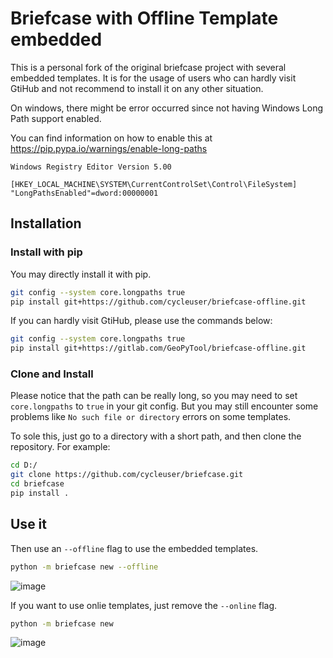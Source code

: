 # Briefcase with Offline Template embedded

This is a personal fork of the original briefcase project with several embedded templates.
It is for the usage of users who can hardly visit GtiHub and not recommend to install it on any other situation.

On windows, there might be error occurred since not having Windows Long Path support enabled.

You can find information on how to enable this at https://pip.pypa.io/warnings/enable-long-paths


```Reg
Windows Registry Editor Version 5.00

[HKEY_LOCAL_MACHINE\SYSTEM\CurrentControlSet\Control\FileSystem]
"LongPathsEnabled"=dword:00000001
```

## Installation

### Install with pip

You may directly install it with pip.

```Bash
git config --system core.longpaths true
pip install git+https://github.com/cycleuser/briefcase-offline.git
```

If you can hardly visit GtiHub, please use the commands below:

```Bash
git config --system core.longpaths true
pip install git+https://gitlab.com/GeoPyTool/briefcase-offline.git
```

### Clone and Install

Please notice that the path can be really long, so you may need to set `core.longpaths` to `true` in your git config. But you may still encounter some problems like `No such file or directory` errors on some templates.

To sole this, just go to a directory with a short path, and then clone the repository.
For example:

```Bash
cd D:/
git clone https://github.com/cycleuser/briefcase.git
cd briefcase
pip install .
```

## Use it

Then use an `--offline` flag to use the embedded templates.

```Bash
python -m briefcase new --offline
```

![image](https://github.com/cycleuser/briefcase/assets/6130092/31269588-c663-4431-8d8d-84c81d7c5c1f)


If you want to use onlie templates, just remove the `--online` flag.

```Bash
python -m briefcase new
```
![image](https://github.com/cycleuser/briefcase/assets/6130092/e008a59e-5dad-4f27-95a3-f12b13af61a8)
